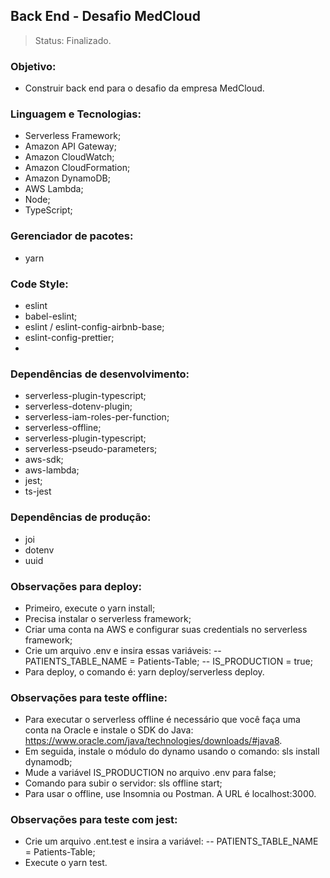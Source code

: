## Back End - Desafio MedCloud

> Status: Finalizado.

### Objetivo:

-   Construir back end para o desafio da empresa MedCloud.

### Linguagem e Tecnologias:

-   Serverless Framework;
-   Amazon API Gateway;
-   Amazon CloudWatch;
-   Amazon CloudFormation;
-   Amazon DynamoDB;
-   AWS Lambda;
-   Node;
-   TypeScript;

### Gerenciador de pacotes:

-   yarn

### Code Style:

-   eslint
-   babel-eslint;
-   eslint / eslint-config-airbnb-base;
-   eslint-config-prettier;
-

### Dependências de desenvolvimento:

-   serverless-plugin-typescript;
-   serverless-dotenv-plugin;
-   serverless-iam-roles-per-function;
-   serverless-offline;
-   serverless-plugin-typescript;
-   serverless-pseudo-parameters;
-   aws-sdk;
-   aws-lambda;
-   jest;
-   ts-jest

### Dependências de produção:

-   joi
-   dotenv
-   uuid

### Observações para deploy:

-   Primeiro, execute o yarn install;
-   Precisa instalar o serverless framework;
-   Criar uma conta na AWS e configurar suas credentials no serverless framework;
-   Crie um arquivo .env e insira essas variáveis:
    -- PATIENTS_TABLE_NAME = Patients-Table;
    -- IS_PRODUCTION = true;
-   Para deploy, o comando é: yarn deploy/serverless deploy.

### Observações para teste offline:

-   Para executar o serverless offline é necessário que você faça uma conta na Oracle e instale o SDK do Java: https://www.oracle.com/java/technologies/downloads/#java8.
-   Em seguida, instale o módulo do dynamo usando o comando: sls install dynamodb;
-   Mude a variável IS_PRODUCTION no arquivo .env para false;
-   Comando para subir o servidor: sls offline start;
-   Para usar o offline, use Insomnia ou Postman. A URL é localhost:3000.

### Observações para teste com jest:

-   Crie um arquivo .ent.test e insira a variável:
    -- PATIENTS_TABLE_NAME = Patients-Table;
-   Execute o yarn test.
